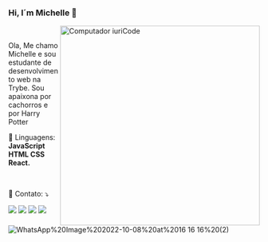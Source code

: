 ### Hi, I´m Michelle 👋
<img src="https://raw.githubusercontent.com/MicaelliMedeiros/micaellimedeiros/master/image/computer-illustration.png" min-width="400px" max-width="400px" width="400px" align="right" alt="Computador iuriCode">

<br>
<p align="left"> 
  Ola, Me chamo Michelle e sou estudante de desenvolvimento web na Trybe. Sou apaixona por cachorros e por Harry Potter
</p>

<p align="left">
  🦄 Linguagens: <strong>JavaScript HTML CSS  React.</strong>
</p>

<br>
<p align="left">
  💌 Contato: ⤵️
</p>


  <a href="#" alt="Linkedin">
  <img src="https://img.shields.io/badge/-Linkedin-0e76a8?style=flat-square&logo=Linkedin&logoColor=white&link= https://www.linkedin.com/in/mixchelle/" /></a>

  <a href="#" alt="WhatsApp">
  <img src="https://img.shields.io/badge/-WhatsApp-25d366?style=flat-square&labelColor=25d366&logo=whatsapp&logoColor=white&https://contate.me/michellemarquez"/></a>

  <a href="#" alt="Facebook">
  <img src="https://img.shields.io/badge/-Facebook-3b5998?style=flat-square&labelColor=3b5998&logo=facebook&logoColor=white&link=https://www.facebook.com/miixchellw/"/></a>

  <a href="#" alt="Instagram">
  <img src="https://img.shields.io/badge/-Instagram-DF0174?style=flat-square&labelColor=DF0174&logo=instagram&logoColor=white&link=https://www.instagram.com/miixchelle/"/></a>
</p>  

![WhatsApp%20Image%202022-10-08%20at%2016 16 16%20(2)](https://user-images.githubusercontent.com/110858556/194791994-39bd709f-ac38-4171-94e7-686c220c09ec.png)


<!--
**Mixchelle/Mixchelle** is a ✨ _special_ ✨ repository because its `README.md` (this file) appears on your GitHub profile.

Here are some ideas to get you started:

- 🔭 I’m currently working on
- 🌱 I’m currently learning ...
- 👯 I’m looking to collaborate on ...
- 🤔 I’m looking for help with ...
- 💬 Ask me about ...
- 📫 How to reach me: ...
- 😄 Pronouns: ...
- ⚡ Fun fact: ...


-->
